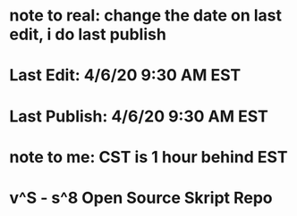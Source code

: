 # note to real: change the date on last edit, i do last publish

# Last Edit: 4/6/20 9:30 AM EST

# Last Publish: 4/6/20 9:30 AM EST

# note to me: CST is 1 hour behind EST

# v^S - s^8 Open Source Skript Repo
